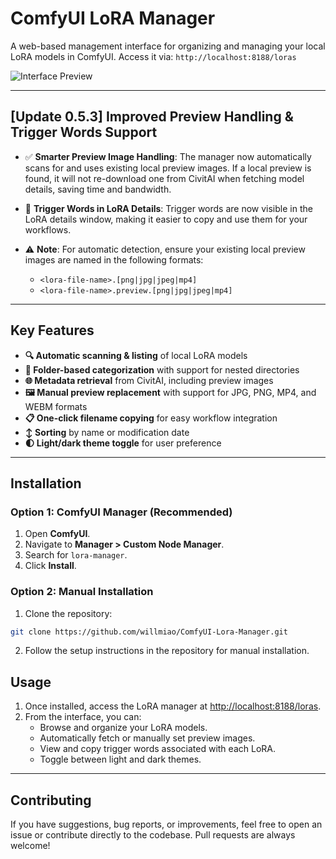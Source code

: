 # ComfyUI LoRA Manager

A web-based management interface for organizing and managing your local LoRA models in ComfyUI. Access it via: `http://localhost:8188/loras`

![Interface Preview](https://github.com/willmiao/ComfyUI-Lora-Manager/blob/main/static/images/Screenshot%202025-01-27%20172349.png)

---

## [Update 0.5.3] Improved Preview Handling & Trigger Words Support

- ✅ **Smarter Preview Image Handling**: The manager now automatically scans for and uses existing local preview images. If a local preview is found, it will not re-download one from CivitAI when fetching model details, saving time and bandwidth.

- 📝 **Trigger Words in LoRA Details**: Trigger words are now visible in the LoRA details window, making it easier to copy and use them for your workflows.

- ⚠️ **Note**: For automatic detection, ensure your existing local preview images are named in the following formats:
  - `<lora-file-name>.[png|jpg|jpeg|mp4]`
  - `<lora-file-name>.preview.[png|jpg|jpeg|mp4]`

---

## Key Features

- **🔍 Automatic scanning & listing** of local LoRA models
- **📂 Folder-based categorization** with support for nested directories
- **🌐 Metadata retrieval** from CivitAI, including preview images
- **🖼️ Manual preview replacement** with support for JPG, PNG, MP4, and WEBM formats
- **📋 One-click filename copying** for easy workflow integration
- **↕️ Sorting** by name or modification date
- **🌓 Light/dark theme toggle** for user preference

---

## Installation

### Option 1: **ComfyUI Manager** (Recommended)

1. Open **ComfyUI**.
2. Navigate to **Manager > Custom Node Manager**.
3. Search for `lora-manager`.
4. Click **Install**.

### Option 2: **Manual Installation**

1. Clone the repository:

```bash
git clone https://github.com/willmiao/ComfyUI-Lora-Manager.git
```

2. Follow the setup instructions in the repository for manual installation.

## Usage

1. Once installed, access the LoRA manager at [http://localhost:8188/loras](http://localhost:8188/loras).
2. From the interface, you can:
   - Browse and organize your LoRA models.
   - Automatically fetch or manually set preview images.
   - View and copy trigger words associated with each LoRA.
   - Toggle between light and dark themes.

---

## Contributing

If you have suggestions, bug reports, or improvements, feel free to open an issue or contribute directly to the codebase. Pull requests are always welcome!

